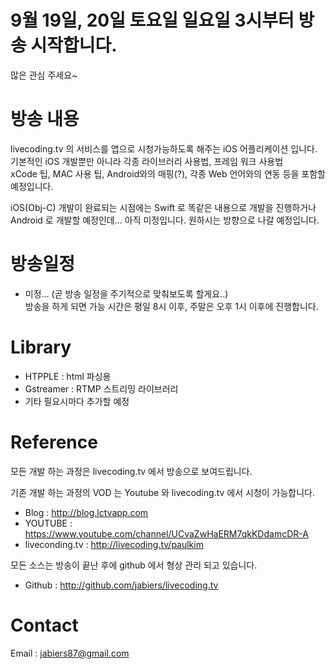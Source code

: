# 9월 19일, 20일 토요일 일요일 3시부터 방송 시작합니다.
많은 관심 주세요~


# 방송 내용
livecoding.tv 의 서비스를 앱으로 시청가능하도록 해주는 iOS 어플리케이션 입니다.  
기본적인 iOS 개발뿐만 아니라 각종 라이브러리 사용법, 프레임 워크 사용법  
xCode 팁, MAC 사용 팁, Android와의 매핑(?), 각종 Web 언어와의 연동 등을 포함할 예정입니다.  
  
iOS(Obj-C) 개발이 완료되는 시점에는 Swift 로 똑같은 내용으로 개발을 진행하거나  
Android 로 개발할 예정인데... 아직 미정입니다. 원하시는 방향으로 나갈 예정입니다.

# 방송일정
- 미정... (곧 방송 일정을 주기적으로 맞춰보도록 할게요..)  
방송을 하게 되면 가능 시간은 평일 8시 이후, 주말은 오후 1시 이후에 진행합니다.

# Library
- HTPPLE : html 파싱용
- Gstreamer : RTMP 스트리밍 라이브러리
- 기타 필요시마다 추가할 예정

# Reference
모든 개발 하는 과정은 livecoding.tv 에서 방송으로 보여드립니다.

기존 개발 하는 과정의 VOD 는 Youtube 와 livecoding.tv 에서 시청이 가능합니다.
- Blog : http://blog.lctvapp.com
- YOUTUBE : https://www.youtube.com/channel/UCvaZwHaERM7qkKDdamcDR-A
- liveconding.tv  : http://livecoding.tv/paulkim

모든 소스는 방송이 끝난 후에 github 에서 형상 관리 되고 있습니다.
- Github : http://github.com/jabiers/livecoding.tv

# Contact
Email : jabiers87@gmail.com
